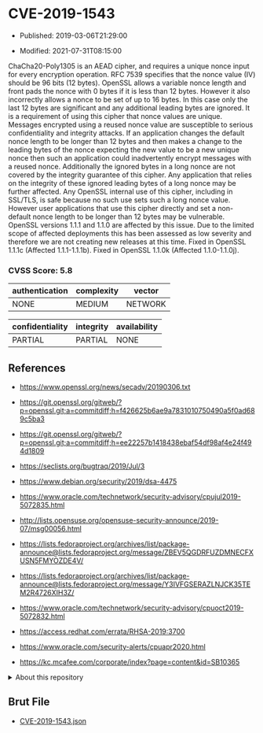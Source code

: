 # CVE-2019-1543

- Published: 2019-03-06T21:29:00

- Modified: 2021-07-31T08:15:00

ChaCha20-Poly1305 is an AEAD cipher, and requires a unique nonce input for every encryption operation. RFC 7539 specifies that the nonce value (IV) should be 96 bits (12 bytes). OpenSSL allows a variable nonce length and front pads the nonce with 0 bytes if it is less than 12 bytes. However it also incorrectly allows a nonce to be set of up to 16 bytes. In this case only the last 12 bytes are significant and any additional leading bytes are ignored. It is a requirement of using this cipher that nonce values are unique. Messages encrypted using a reused nonce value are susceptible to serious confidentiality and integrity attacks. If an application changes the default nonce length to be longer than 12 bytes and then makes a change to the leading bytes of the nonce expecting the new value to be a new unique nonce then such an application could inadvertently encrypt messages with a reused nonce. Additionally the ignored bytes in a long nonce are not covered by the integrity guarantee of this cipher. Any application that relies on the integrity of these ignored leading bytes of a long nonce may be further affected. Any OpenSSL internal use of this cipher, including in SSL/TLS, is safe because no such use sets such a long nonce value. However user applications that use this cipher directly and set a non-default nonce length to be longer than 12 bytes may be vulnerable. OpenSSL versions 1.1.1 and 1.1.0 are affected by this issue. Due to the limited scope of affected deployments this has been assessed as low severity and therefore we are not creating new releases at this time. Fixed in OpenSSL 1.1.1c (Affected 1.1.1-1.1.1b). Fixed in OpenSSL 1.1.0k (Affected 1.1.0-1.1.0j).

### CVSS Score: **5.8**

| authentication | complexity | vector |
| --- | --- | --- |
| NONE | MEDIUM | NETWORK |

| confidentiality | integrity | availability |
| --- | --- | --- |
| PARTIAL | PARTIAL | NONE |

## References

* https://www.openssl.org/news/secadv/20190306.txt

* https://git.openssl.org/gitweb/?p=openssl.git;a=commitdiff;h=f426625b6ae9a7831010750490a5f0ad689c5ba3

* https://git.openssl.org/gitweb/?p=openssl.git;a=commitdiff;h=ee22257b1418438ebaf54df98af4e24f494d1809

* https://seclists.org/bugtraq/2019/Jul/3

* https://www.debian.org/security/2019/dsa-4475

* https://www.oracle.com/technetwork/security-advisory/cpujul2019-5072835.html

* http://lists.opensuse.org/opensuse-security-announce/2019-07/msg00056.html

* https://lists.fedoraproject.org/archives/list/package-announce@lists.fedoraproject.org/message/ZBEV5QGDRFUZDMNECFXUSN5FMYOZDE4V/

* https://lists.fedoraproject.org/archives/list/package-announce@lists.fedoraproject.org/message/Y3IVFGSERAZLNJCK35TEM2R4726XIH3Z/

* https://www.oracle.com/technetwork/security-advisory/cpuoct2019-5072832.html

* https://access.redhat.com/errata/RHSA-2019:3700

* https://www.oracle.com/security-alerts/cpuapr2020.html

* https://kc.mcafee.com/corporate/index?page=content&id=SB10365

<details>
<summary>About this repository</summary> 

  This repository is part of the project [Live Hack CVE](https://github.com/Live-Hack-CVE). Main website can be found [www.live-hack.org](https://www.live-hack.org) 
  
  Made by [Sn0wAlice](https://github.com/Sn0wAlice) for the people that care about security and need to have a feed of the latest CVEs. Hope you enjoy it, don't forget to star the repo and follow me on [Twitter](https://twitter.com/Sn0wAlice) and [Github](https://github.com/Sn0wAlice). And that is my [personnal website](https://www.alice-snow.me/)

  - [Home Page](https://github.com/Live-Hack-CVE)
  - [Framework](https://github.com/Live-Hack-CVE/cve-framework)
  - [CVE database](https://github.com/Live-Hack-CVE/full_database)
  - [Changelog](https://github.com/Live-Hack-CVE/Changelog)
</details>

## Brut File

* [CVE-2019-1543.json](https://raw.githubusercontent.com/Live-Hack-CVE/full_database/main/cves/2019/CVE-2019-1543.json)

